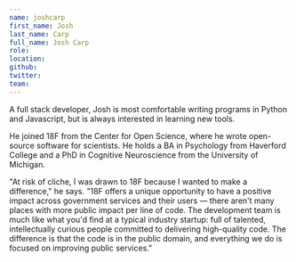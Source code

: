 ```yaml
---
name: joshcarp
first_name: Josh
last_name: Carp
full_name: Josh Carp
role:
location:
github:
twitter:
team:
---
```


A full stack developer, Josh is most comfortable writing programs in Python and Javascript, but is always interested in learning new tools.

He joined 18F from the Center for Open Science, where he wrote open-source software for scientists. He holds a BA in Psychology from Haverford College and a PhD in Cognitive Neuroscience from the University of Michigan.

"At risk of cliche, I was drawn to 18F because I wanted to make a difference," he says. "18F offers a unique opportunity to have a positive impact across government services and their users — there aren't many places with more public impact per line of code. The development team is much like what you'd find at a typical industry startup: full of talented, intellectually curious people committed to delivering high-quality code. The difference is that the code is in the public domain, and everything we do is focused on improving public services."
